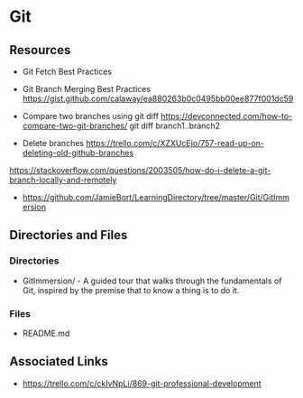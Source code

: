 # Git

## Resources

- Git Fetch Best Practices

- Git Branch Merging Best Practices
  https://gist.github.com/calaway/ea880263b0c0495bb00ee877f001dc59

- Compare two branches using git diff
  https://devconnected.com/how-to-compare-two-git-branches/
  git diff branch1..branch2

- Delete branches
  https://trello.com/c/XZXUcEjo/757-read-up-on-deleting-old-github-branches

https://stackoverflow.com/questions/2003505/how-do-i-delete-a-git-branch-locally-and-remotely

- https://github.com/JamieBort/LearningDirectory/tree/master/Git/GitImmersion

## Directories and Files

### Directories

- GitImmersion/ - A guided tour that walks through the fundamentals of Git, inspired by the premise that to know a thing is to do it.

### Files

- README.md

## Associated Links

- https://trello.com/c/ckIvNpLi/869-git-professional-development
